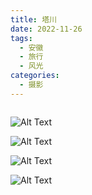 ```yaml
---
title: 塔川
date: 2022-11-26
tags:
  - 安徽
  - 旅行
  - 风光
categories:
  - 摄影
---
```


<img src="https://blog-1321452376.cos.ap-shanghai.myqcloud.com/%E6%91%84%E5%BD%B1%2F%E5%A1%94%E5%B7%9D%2Fhaou-6036.jpg" alt="">

<!-- more -->

![Alt Text](https://blog-1321452376.cos.ap-shanghai.myqcloud.com/%E6%91%84%E5%BD%B1%2F%E5%A1%94%E5%B7%9D%2Fhaou-6024.jpg)

![Alt Text](https://blog-1321452376.cos.ap-shanghai.myqcloud.com/%E6%91%84%E5%BD%B1%2F%E5%A1%94%E5%B7%9D%2Fhaou-6031.jpg)

![Alt Text](https://blog-1321452376.cos.ap-shanghai.myqcloud.com/%E6%91%84%E5%BD%B1%2F%E5%A1%94%E5%B7%9D%2Fhaou-6063.jpg)

![Alt Text](https://blog-1321452376.cos.ap-shanghai.myqcloud.com/%E6%91%84%E5%BD%B1%2F%E5%A1%94%E5%B7%9D%2Fhaou-6064.jpg)
